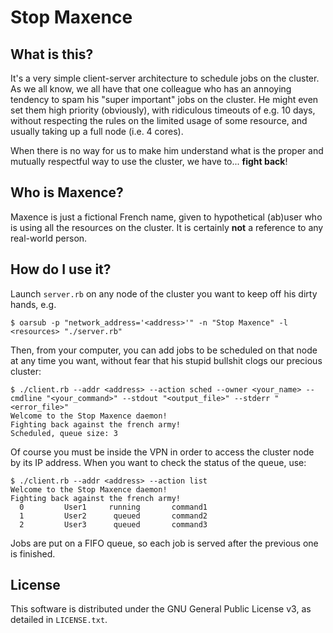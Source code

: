Stop Maxence
============

What is this?
-------------

It's a very simple client-server architecture to schedule jobs on the cluster. As we all know, we all have that one colleague who has an annoying tendency to spam his "super important" jobs on the cluster. He might even set them high priority (obviously), with ridiculous timeouts of e.g. 10 days, without respecting the rules on the limited usage of some resource, and usually taking up a full node (i.e. 4 cores).

When there is no way for us to make him understand what is the proper and mutually respectful way to use the cluster, we have to... **fight back**!

Who is Maxence?
---------------

Maxence is just a fictional French name, given to hypothetical (ab)user who is using all the resources on the cluster. It is certainly **not** a reference to any real-world person.

How do I use it?
----------------

Launch `server.rb` on any node of the cluster you want to keep off his dirty hands, e.g.

    $ oarsub -p "network_address='<address>'" -n "Stop Maxence" -l <resources> "./server.rb"
    
Then, from your computer, you can add jobs to be scheduled on that node at any time you want, without fear that his stupid bullshit clogs our precious cluster:

    $ ./client.rb --addr <address> --action sched --owner <your_name> --cmdline "<your_command>" --stdout "<output_file>" --stderr "<error_file>"
    Welcome to the Stop Maxence daemon!
    Fighting back against the french army!
    Scheduled, queue size: 3

Of course you must be inside the VPN in order to access the cluster node by its IP address. When you want to check the status of the queue, use:

    $ ./client.rb --addr <address> --action list
    Welcome to the Stop Maxence daemon!
    Fighting back against the french army!
      0         User1     running       command1
      1         User2      queued       command2
      2         User3      queued       command3

Jobs are put on a FIFO queue, so each job is served after the previous one is finished.

License
-------

This software is distributed under the GNU General Public License v3, as detailed in `LICENSE.txt`.